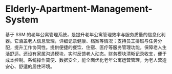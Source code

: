 # Elderly-Apartment-Management-System
基于 SSM 的老年公寓管理系统，是提升老年公寓管理效率与服务质量的信息化利器。它涵盖老人信息管理，详细记录健康、档案等情况；支持员工排班与任务分配，提升工作协同性。提供便捷的餐饮、住宿、医疗等服务管理功能，保障老人生活舒适。还设有家属沟通模块，实时反馈老人动态。财务模块清晰记录收支，便于成本控制。系统操作简便、数据安全，能全面优化老年公寓运营管理，为老人营造安心、舒适的居住环境。 
